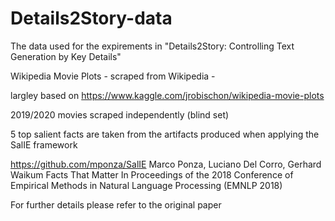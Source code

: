 # Details2Story-data
The data used for the expirements in "Details2Story: Controlling Text Generation by Key Details"

Wikipedia Movie Plots - scraped from Wikipedia - 

largley based on https://www.kaggle.com/jrobischon/wikipedia-movie-plots

2019/2020 movies scraped independently (blind set)


5 top salient facts are taken from the artifacts produced when applying the SalIE framework 

https://github.com/mponza/SalIE
Marco Ponza, Luciano Del Corro, Gerhard Waikum
Facts That Matter
In Proceedings of the 2018 Conference of Empirical Methods in Natural Language Processing (EMNLP 2018)



For further details please refer to the original paper
